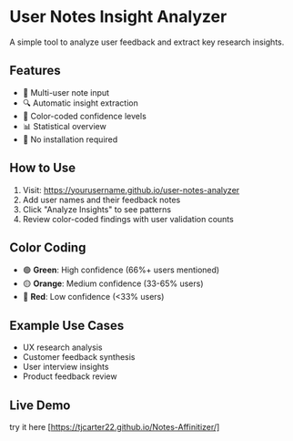 # User Notes Insight Analyzer

A simple tool to analyze user feedback and extract key research insights.

## Features

- 📝 Multi-user note input
- 🔍 Automatic insight extraction
- 🎨 Color-coded confidence levels
- 📊 Statistical overview
- 🚀 No installation required

## How to Use

1. Visit: https://yourusername.github.io/user-notes-analyzer
2. Add user names and their feedback notes
3. Click "Analyze Insights" to see patterns
4. Review color-coded findings with user validation counts

## Color Coding

- 🟢 **Green**: High confidence (66%+ users mentioned)
- 🟡 **Orange**: Medium confidence (33-65% users)
- 🔴 **Red**: Low confidence (<33% users)

## Example Use Cases

- UX research analysis
- Customer feedback synthesis
- User interview insights
- Product feedback review

## Live Demo
try it here [https://tjcarter22.github.io/Notes-Affinitizer/]
